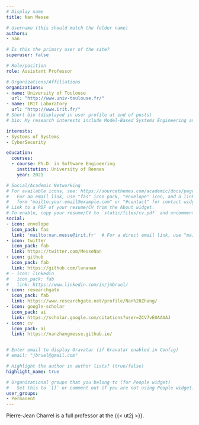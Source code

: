 ```yaml
---
# Display name
title: Nan Messe

# Username (this should match the folder name)
authors:
- nan

# Is this the primary user of the site?
superuser: false

# Role/position
role: Assistant Professor

# Organizations/Affiliations
organizations:
- name: University of Toulouse
  url: "http://www.univ-toulouse.fr/"
- name: IRIT Laboratory
  url: "http://www.irit.fr/"
# Short bio (displayed in user profile at end of posts)
# bio: My research interests include Model-Based Systems Engineering and Requirements Engineering.

interests:
- Systems of Systems
- CyberSecurity

education:
  courses:
  - course: Ph.D. in Software Engineering
    institution: University of Rennes
    year: 2021

# Social/Academic Networking
# For available icons, see: https://sourcethemes.com/academic/docs/page-builder/#icons
#   For an email link, use "fas" icon pack, "envelope" icon, and a link in the
#   form "mailto:your-email@example.com" or "#contact" for contact widget.
# Link to a PDF of your resume/CV from the About widget.
# To enable, copy your resume/CV to `static/files/cv.pdf` and uncomment the lines below.
social:
- icon: envelope
  icon_pack: fas
  link: 'mailto:nan.messe@irit.fr'  # For a direct email link, use "mailto:test@example.org".
- icon: twitter
  icon_pack: fab
  link: https://twitter.com/MesseNan
- icon: github
  icon_pack: fab
  link: https://github.com/lunanan
# - icon: linkedin
#   icon_pack: fab
#   link: https://www.linkedin.com/in/jmbruel/
- icon: researchgate
  icon_pack: fab
  link: https://www.researchgate.net/profile/Nan%20Zhang/
- icon: google-scholar
  icon_pack: ai
  link: https://scholar.google.com/citations?user=ZCV7vEUAAAAJ
- icon: cv
  icon_pack: ai
  link: https://nanzhangmesse.github.io/


# Enter email to display Gravatar (if Gravatar enabled in Config)
# email: "jbruel@gmail.com"

# Highlight the author in author lists? (true/false)
highlight_name: true

# Organizational groups that you belong to (for People widget)
#   Set this to `[]` or comment out if you are not using People widget.
user_groups:
- Permanent
---
```


Pierre-Jean Charrel is a full professor at the {{< ut2j >}}.
